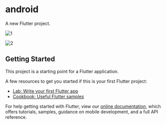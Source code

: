 # android

A new Flutter project.

![1](https://github.com/matrix1220/sotcom_flutter_client/blob/main/docs/img1.jpg?raw=true)

![2](https://github.com/matrix1220/sotcom_flutter_client/blob/main/docs/img2.jpg?raw=true)


## Getting Started

This project is a starting point for a Flutter application.

A few resources to get you started if this is your first Flutter project:

- [Lab: Write your first Flutter app](https://flutter.dev/docs/get-started/codelab)
- [Cookbook: Useful Flutter samples](https://flutter.dev/docs/cookbook)

For help getting started with Flutter, view our
[online documentation](https://flutter.dev/docs), which offers tutorials,
samples, guidance on mobile development, and a full API reference.
